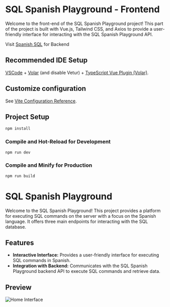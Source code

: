 # SQL Spanish Playground - Frontend

Welcome to the front-end of the SQL Spanish Playground project! This part of the project is built with Vue.js, Tailwind CSS, and Axios to provide a user-friendly interface for interacting with the SQL Spanish Playground API.

Visit [Spanish SQL](https://github.com/Pardio11/Spanish_SQL) for Backend

## Recommended IDE Setup

[VSCode](https://code.visualstudio.com/) + [Volar](https://marketplace.visualstudio.com/items?itemName=Vue.volar) (and disable Vetur) + [TypeScript Vue Plugin (Volar)](https://marketplace.visualstudio.com/items?itemName=Vue.vscode-typescript-vue-plugin).

## Customize configuration

See [Vite Configuration Reference](https://vitejs.dev/config/).

## Project Setup

```sh
npm install
```

### Compile and Hot-Reload for Development

```sh
npm run dev
```

### Compile and Minify for Production

```sh
npm run build
```

# SQL Spanish Playground

Welcome to the SQL Spanish Playground! This project provides a platform for executing SQL commands on the server with a focus on the Spanish language. It offers three main endpoints for interacting with the SQL database.

## Features

- **Interactive Interface:** Provides a user-friendly interface for executing SQL commands in Spanish.
- **Integration with Backend:** Communicates with the SQL Spanish Playground backend API to execute SQL commands and retrieve data.
## Preview
![Home Interface](https://github.com/Pardio11/SQL_Frijol/homePreview.png)
